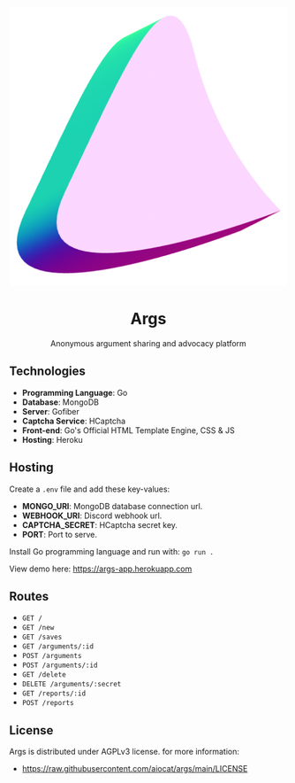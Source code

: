 <div align="center">

![Logo](/static/img/logo.png)

# Args

Anonymous argument sharing and advocacy platform

</div>

## Technologies

- **Programming Language**: Go
- **Database**: MongoDB
- **Server**: Gofiber
- **Captcha Service**: HCaptcha
- **Front-end**: Go's Official HTML Template Engine, CSS & JS
- **Hosting**: Heroku

## Hosting

Create a `.env` file and add these key-values:

- **MONGO_URI**: MongoDB database connection url.
- **WEBHOOK_URI**: Discord webhook url.
- **CAPTCHA_SECRET**: HCaptcha secret key.
- **PORT**: Port to serve.

Install Go programming language and run with: `go run .`

View demo here: https://args-app.herokuapp.com

## Routes

- `GET /`
- `GET /new`
- `GET /saves`
- `GET /arguments/:id`
- `POST /arguments`
- `POST /arguments/:id`
- `GET /delete`
- `DELETE /arguments/:secret`
- `GET /reports/:id`
- `POST /reports`

## License

Args is distributed under AGPLv3 license. for more information:

- https://raw.githubusercontent.com/aiocat/args/main/LICENSE
